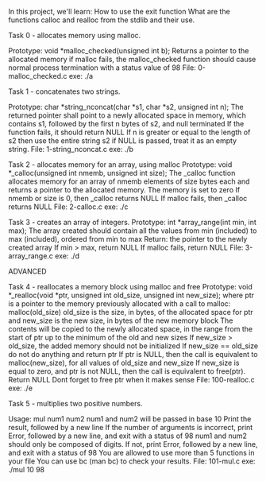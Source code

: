 In this project, we'll learn:
How to use the exit function
What are the functions calloc and realloc from the stdlib and their use.

Task 0 -  allocates memory using malloc.

Prototype: void *malloc_checked(unsigned int b);
Returns a pointer to the allocated memory
if malloc fails, the malloc_checked function should cause normal process
termination with a status value of 98
File: 0-malloc_checked.c
exe: ./a

Task 1 -  concatenates two strings.

Prototype: char *string_nconcat(char *s1, char *s2, unsigned int n);
The returned pointer shall point to a newly allocated space in memory,
which contains s1, followed by the first n bytes of s2, and null terminated
If the function fails, it should return NULL
If n is greater or equal to the length of s2 then use the entire string s2
if NULL is passed, treat it as an empty string.
File: 1-string_nconcat.c
exe: ./b

Task 2 - allocates memory for an array, using malloc
Prototype: void *_calloc(unsigned int nmemb, unsigned int size);
The _calloc function allocates memory for an array of nmemb elements of size
bytes each and returns a pointer to the allocated memory.
The memory is set to zero
If nmemb or size is 0, then _calloc returns NULL
If malloc fails, then _calloc returns NULL
File: 2-calloc.c
exe: ./c

Task 3 - creates an array of integers.
Prototype: int *array_range(int min, int max);
The array created should contain all the values from min (included) to max
(included), ordered from min to max
Return: the pointer to the newly created array
If min > max, return NULL
If malloc fails, return NULL
File: 3-array_range.c
exe: ./d

ADVANCED

Task 4 - reallocates a memory block using malloc and free
Prototype:
void *_realloc(void *ptr, unsigned int old_size, unsigned int new_size);
where ptr is a pointer to the memory previously allocated with a call to malloc:
malloc(old_size)
old_size is the size, in bytes, of the allocated space for ptr
and new_size is the new size, in bytes of the new memory block
The contents will be copied to the newly allocated space, in the range from
the start of ptr up to the minimum of the old and new sizes
If new_size > old_size, the added memory should not be initialized
If new_size == old_size do not do anything and return ptr
If ptr is NULL, then the call is equivalent to malloc(new_size), for all values
of old_size and new_size
If new_size is equal to zero, and ptr is not NULL, then the call is equivalent
to free(ptr). Return NULL
Dont forget to free ptr when it makes sense
File: 100-realloc.c
exe: ./e

Task 5 - multiplies two positive numbers.

Usage: mul num1 num2
num1 and num2 will be passed in base 10
Print the result, followed by a new line
If the number of arguments is incorrect, print Error, followed by a new line, 
and exit with a status of 98
num1 and num2 should only be composed of digits. If not, print Error, 
followed by a new line, and exit with a status of 98
You are allowed to use more than 5 functions in your file
You can use bc (man bc) to check your results.
File: 101-mul.c
exe: ./mul 10 98

